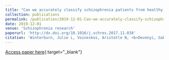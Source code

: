 ```yaml
---
title: "Can we accurately classify schizophrenia patients from healthy controls using magnetic resonance imaging and machine learning? A multi-method and multi-dataset study"
collection: publications
permalink: /publication/2019-12-01-Can-we-accurately-classify-schizophrenia-patients-from-healthy-controls-using-magnetic-resonance-imaging-and-machine-learning-A-multi-method-and-multi-dataset-study
date: 2019-12-01
venue: 'Schizophrenia research'
paperurl: 'http://dx.doi.org/10.1016/j.schres.2017.11.038'
citation: 'Winterburn, Julie L, Voineskos, Aristotle N, <b>Devenyi, Gabriel A</b>, Plitman, Eric, de la Fuente-Sandoval, Camilo, Bhagwat, Nikhil, Graff-Guerrero, Ariel, Knight, Jo, Chakravarty, M Mallar, &quot;Can we accurately classify schizophrenia patients from healthy controls using magnetic resonance imaging and machine learning? A multi-method and multi-dataset study.&quot; Schizophrenia research, 2019.'
---
```

[Access paper here](http://dx.doi.org/10.1016/j.schres.2017.11.038){:target="_blank"}
